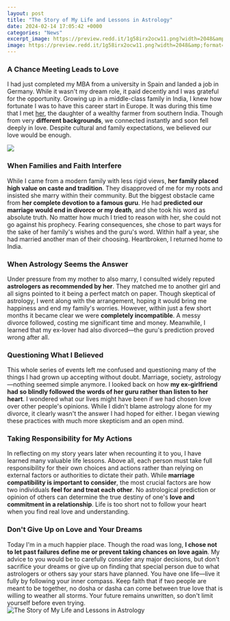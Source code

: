 ```yaml
---
layout: post
title: "The Story of My Life and Lessons in Astrology"
date: 2024-02-14 17:05:42 +0000
categories: "News"
excerpt_image: https://preview.redd.it/1g58irx2ocw11.png?width=2048&amp;format=png&amp;auto=webp&amp;s=2b2b8b2db675117b9831d2f0006df1b3d7c3cf9b
image: https://preview.redd.it/1g58irx2ocw11.png?width=2048&amp;format=png&amp;auto=webp&amp;s=2b2b8b2db675117b9831d2f0006df1b3d7c3cf9b
---
```


### A Chance Meeting Leads to Love
I had just completed my MBA from a university in Spain and landed a job in Germany. While it wasn't my dream role, it paid decently and I was grateful for the opportunity. Growing up in a middle-class family in India, I knew how fortunate I was to have this career start in Europe. 
It was during this time that I met [her](https://store.fi.io.vn/xmas-holiday-family-matching-the-lacrosse-gnome-christmas-3), the daughter of a wealthy farmer from southern India. Though from very **different backgrounds**, we connected instantly and soon fell deeply in love. Despite cultural and family expectations, we believed our love would be enough.

![](https://lovinglightastrologer.com/wp-content/uploads/2015/09/open-road-fantasy-sky.jpg)
### When Families and Faith Interfere
While I came from a modern family with less rigid views, **her family placed high value on caste and tradition**. They disapproved of me for my roots and insisted she marry within their community. But the biggest obstacle came from **her complete devotion to a famous guru**. He had **predicted our marriage would end in divorce or my death**, and she took his word as absolute truth. 
No matter how much I tried to reason with her, she could not go against his prophecy. Fearing consequences, she chose to part ways for the sake of her family's wishes and the guru's word. Within half a year, she had married another man of their choosing. Heartbroken, I returned home to India.
### When Astrology Seems the Answer 
Under pressure from my mother to also marry, I consulted widely reputed **astrologers as recommended by her**. They matched me to another girl and all signs pointed to it being a perfect match on paper. Though skeptical of astrology, I went along with the arrangement, hoping it would bring me happiness and end my family's worries.
However, within just a few short months it became clear we were **completely incompatible**. A messy divorce followed, costing me significant time and money. Meanwhile, I learned that my ex-lover had also divorced—the guru's prediction proved wrong after all.
### Questioning What I Believed
This whole series of events left me confused and questioning many of the things I had grown up accepting without doubt. Marriage, society, astrology—nothing seemed simple anymore. I looked back on how **my ex-girlfriend had so blindly followed the words of her guru rather than listen to her heart**. 
I wondered what our lives might have been if we had chosen love over other people's opinions. While I didn't blame astrology alone for my divorce, it clearly wasn't the answer I had hoped for either. I began viewing these practices with much more skepticism and an open mind.
### Taking Responsibility for My Actions
In reflecting on my story years later when recounting it to you, I have learned many valuable life lessons. Above all, each person must take full responsibility for their own choices and actions rather than relying on external factors or authorities to dictate their path. 
While **marriage compatibility is important to consider**, the most crucial factors are how two individuals **feel for and treat each other**. No astrological prediction or opinion of others can determine the true destiny of one's **love and commitment in a relationship**. Life is too short not to follow your heart when you find real love and understanding.
### Don't Give Up on Love and Your Dreams
Today I'm in a much happier place. Though the road was long, **I chose not to let past failures define me or prevent taking chances on love again**. My advice to you would be to carefully consider any major decisions, but don't sacrifice your dreams or give up on finding that special person due to what astrologers or others say your stars have planned. 
You have one life—live it fully by following your inner compass. Keep faith that if two people are meant to be together, no dosha or dasha can come between true love that is willing to weather all storms. Your future remains unwritten, so don't limit yourself before even trying.
![The Story of My Life and Lessons in Astrology](https://preview.redd.it/1g58irx2ocw11.png?width=2048&amp;format=png&amp;auto=webp&amp;s=2b2b8b2db675117b9831d2f0006df1b3d7c3cf9b)